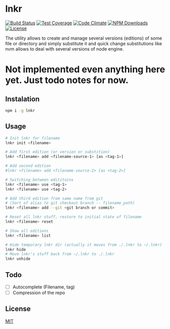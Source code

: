 lnkr
=============

[![Build Status][travis-img]][travis-url]
[![Test Coverage][coveralls-img]][coveralls-url]
[![Code Climate][codeclimate-img]][codeclimate-url]
[![NPM Downloads][downloads-img]][downloads-url]
[![License][license-img]][license-url]

The utility allows to create and manage several versions (editions) of some file or directory and simply substitute it and quick change substitutions like nvm allows to deal with several versions of node engine.

# Not implemented even anything here yet. Just todo notes for now.


## Instalation
```bash
npm i -g lnkr
```


## Usage
```bash
# Init lnkr for filename
lnkr init <filename>

# Add first edition (or version or substition)
lnkr <filename> add <filename-source-1> [as <tag-1>]

# Add second edition
#lnkr <filename> add <filename-source-2> [as <tag-2>]

# Switching between edititoins
lnkr <filename> use <tag-1>
lnkr <filename> use <tag-2>

# Add third edition from same name from git 
# (Sort of alias to git checkout branch -- filename_path)
lnkr <filename> add --git <git branch or commit>

# Reset all lnkr stuff, restore to initial state of filename
lnkr <filename> reset

# Show all editions
lnkr <filename> list

# Hide temporary lnkr dir (actually it moves from ./.lnkr to ~/.lnkr)
lnkr hide
# Move lnkr's stuff back from ~/.lnkr to ./.lnkr
lnkr unhide
```

## Todo
- [ ] Autocomplete (Filename, tag)
- [ ] Compression of the repo

## License

  [MIT](LICENSE)
  
  
[travis-img]: https://travis-ci.org/yarikos/lnkr.svg?branch=master
[travis-url]: https://travis-ci.org/yarikos/lnkr
[downloads-img]: https://img.shields.io/npm/dm/lnkr.svg
[downloads-url]: https://npmjs.org/package/lnkr
[license-img]: https://img.shields.io/npm/l/lnkr.svg
[license-url]: LICENSE
[coveralls-img]: https://img.shields.io/coveralls/yarikos/lnkr.svg
[coveralls-url]: https://coveralls.io/r/yarikos/lnkr
[codeclimate-img]: https://img.shields.io/codeclimate/github/yarikos/lnkr.svg
[codeclimate-url]: https://codeclimate.com/github/yarikos/lnkr
[gitter-img]: https://badges.gitter.im/Join%20Chat.svg
[gitter-url]: https://gitter.im/yarikos/lnkr?utm_source=badge&utm_medium=badge&utm_campaign=pr-badge&utm_content=badge
